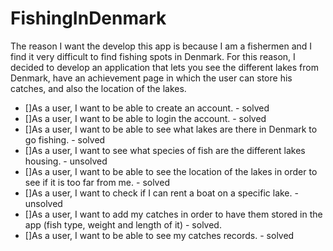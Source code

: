 # FishingInDenmark
The reason I want the develop this app is because I am a fishermen and I find it very difficult to find fishing spots in Denmark. 
For this reason, I decided to develop an application that lets you see the different lakes from Denmark, have an achievement page in which the user can store his catches, and also the location of the lakes. 
 - []As a user, I want to be able to create an account. - solved
 - []As a user, I want to be able to login the account. - solved
 - []As a user, I want to be able to see what lakes are there in Denmark to go fishing. - solved
 - []As a user, I want to see what species of fish are the different lakes housing. - unsolved
 - []As a user, I want to be able to see the location of the lakes in order to see if it is too far from me. - solved
 - []As a user, I want to check if I can rent a boat on a specific lake. - unsolved
 - []As a user, I want to add my catches in order to have them stored in the app (fish type, weight and length of it) - solved.
 - []As a user, I want to be able to see my catches records. - solved
